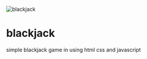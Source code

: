 ![blackjack](https://user-images.githubusercontent.com/60399318/192140207-9606b20f-1d19-45d1-bd9b-f888382f55f4.jpg)
# blackjack
simple blackjack game in using html css and javascript
